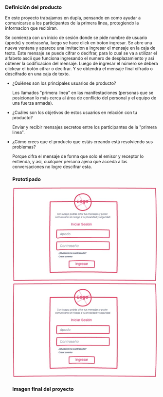 ### Definición del producto

En este proyecto trabajamos en dupla, pensando en como ayudar a comunicarse a 
los participantes de la primera línea, protegiendo la informacion que recibiran.

Se comienza con un inicio de sesión donde se pide nombre de usuario (apodo) y contraseña, luego se hace click en boton ingresar.
Se abre una nueva ventana y aparece una invitacion a ingresar el mensaje en la caja de texto.
Este mensaje se puede cifrar o decifrar, para lo cual se va a utilizar el alfabeto ascii que funciona ingresando el numero de 
desplazamiento y asi obtener la codificacion del mensaje.
Luego de ingresar el número se debera clickear el botón cifrar o decifrar.
Y se obtendrá el mensaje final cifrado o descifrado en una caja de texto.

* ¿Quiénes son los principales usuarios de producto?

 	Los llamados "primera linea" en las manifestaciones (personas que se posicionan 
  lo más cerca al área de conflicto del personal y el equipo de una fuerza armada).
  

* ¿Cuáles son los objetivos de estos usuarios en relación con tu producto?

  Enviar y recibir mensajes secretos entre los participantes de la "primera linea".
  

* ¿Cómo crees que el producto que estás creando está resolviendo sus problemas?

  Porque cifra el mensaje de forma que solo el emisor y receptor lo entienda, y así, 
  cualquier persona ajena que acceda a las conversaciones no logre descifrar esta.
  
   ### Prototipado
   
   ![paginaPrincipal](p1.jpg)
   ![paginaDeFormulario](p1.jpg)
  
  ### Imagen final del proyecto
  
  
  
